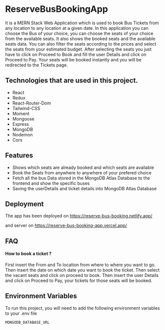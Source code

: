 # ReserveBusBookingApp

It is a MERN Stack Web Application which is used to book Bus Tickets from any location to any location at a given date. In this application you can choose the Bus of your choice, you can choose the seats of your choice from the available seats. It also shows the booked seats and the available seats data. You can also filter the seats according to the prices and select the seats from your estimated budget. After selecting the seats you just have to click on Proceed to Book and fill the user Details and click on Proceed to Pay. Your seats will be booked instantly and you will be redirected to the Tickets page.  


## Technologies that are used in this project.
  <ul>
    <li>React</li> 
    <li>Redux</li> 
    <li>React-Router-Dom</li> 
    <li>Tailwind-CSS</li> 
    <li>Moment</li> 
    <li>Mongoose</li> 
    <li>Express</li>  
    <li>MongoDB</li> 
    <li>Nodemon</li>  
    <li>Cors</li>   
  </ul>


## Features

- Shows which seats are already booked and which seats are available
- Book the Seats from anywhere to anywhere of your prefered choice
- Fetch all the bus Data stored in the MongoDB Atlas Database to the frontend and show the specific buses
- Saving the userDetails and ticket details into MongoDB Atlas Database


## Deployment

The app has been deployed on 
https://reserve-bus-booking.netlify.app/

and server on 
https://reserve-bus-booking-app.vercel.app/


## FAQ

#### How to book a ticket ?

First insert the From and To location from where to where you want to go. Then insert the date on which date you want to book the ticket. Then select the vacant seats and click on proceed to book. Then insert the user Details and click on Proceed to Pay, your tickets for those seats will be booked. 

## Environment Variables

To run this project, you will need to add the following environment variables to your .env file

`MONGODB_DATABASE_URL`